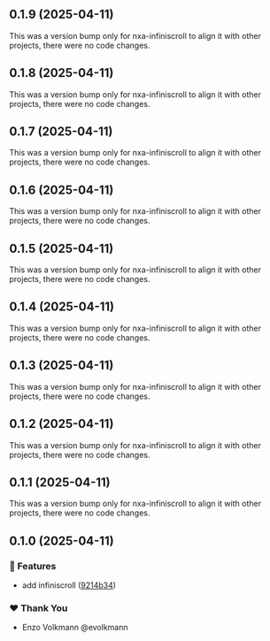 ## 0.1.9 (2025-04-11)

This was a version bump only for nxa-infiniscroll to align it with other projects, there were no code changes.

## 0.1.8 (2025-04-11)

This was a version bump only for nxa-infiniscroll to align it with other projects, there were no code changes.

## 0.1.7 (2025-04-11)

This was a version bump only for nxa-infiniscroll to align it with other projects, there were no code changes.

## 0.1.6 (2025-04-11)

This was a version bump only for nxa-infiniscroll to align it with other projects, there were no code changes.

## 0.1.5 (2025-04-11)

This was a version bump only for nxa-infiniscroll to align it with other projects, there were no code changes.

## 0.1.4 (2025-04-11)

This was a version bump only for nxa-infiniscroll to align it with other projects, there were no code changes.

## 0.1.3 (2025-04-11)

This was a version bump only for nxa-infiniscroll to align it with other projects, there were no code changes.

## 0.1.2 (2025-04-11)

This was a version bump only for nxa-infiniscroll to align it with other projects, there were no code changes.

## 0.1.1 (2025-04-11)

This was a version bump only for nxa-infiniscroll to align it with other projects, there were no code changes.

## 0.1.0 (2025-04-11)

### 🚀 Features

- add infiniscroll ([9214b34](https://github.com/nextrap/nextrap-monorepo/commit/9214b34))

### ❤️ Thank You

- Enzo Volkmann @evolkmann
